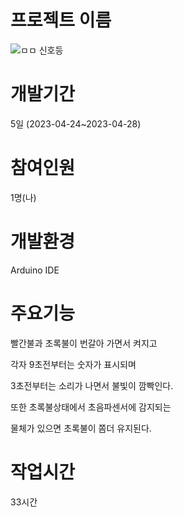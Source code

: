 # 프로젝트 이름
![ㅁㅁ](https://user-images.githubusercontent.com/125548154/235044752-19763726-fa39-46f9-94ab-a249009a5dcf.jpg)
신호등

# 개발기간
5일 (2023-04-24~2023-04-28) 

# 참여인원
1명(나)

# 개발환경
Arduino IDE 

# 주요기능
빨간불과 초록불이 번갈아 가면서 켜지고

각자 9초전부터는 숫자가 표시되며 

3초전부터는 소리가 나면서 불빛이 깜빡인다.

또한 초록불상태에서 초음파센서에 감지되는 

물체가 있으면 초록불이  쫌더 유지된다.

# 작업시간
33시간

